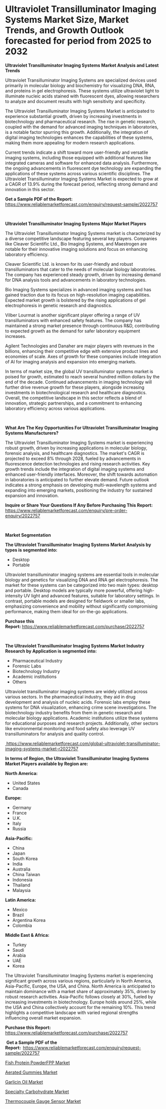 <p><h1>Ultraviolet Transilluminator Imaging Systems Market Size, Market Trends, and Growth Outlook forecasted for period from 2025 to 2032</h1></p><p><strong>Ultraviolet Transilluminator Imaging Systems Market Analysis and Latest Trends</strong></p>
<p><p>Ultraviolet Transilluminator Imaging Systems are specialized devices used primarily in molecular biology and biochemistry for visualizing DNA, RNA, and proteins in gel electrophoresis. These systems utilize ultraviolet light to illuminate nucleic acids stained with fluorescent dyes, allowing researchers to analyze and document results with high sensitivity and specificity. </p><p>The Ultraviolet Transilluminator Imaging Systems Market is anticipated to experience substantial growth, driven by increasing investments in biotechnology and pharmaceutical research. The rise in genetic research, coupled with the demand for advanced imaging techniques in laboratories, is a notable factor spurring this growth. Additionally, the integration of digital imaging technologies enhances the capabilities of these systems, making them more appealing for modern research applications.</p><p>Current trends indicate a shift toward more user-friendly and versatile imaging systems, including those equipped with additional features like integrated cameras and software for enhanced data analysis. Furthermore, the ongoing advancements in fluorescent dye technology are expanding the applications of these systems across various scientific disciplines. The Ultraviolet Transilluminator Imaging Systems Market is expected to grow at a CAGR of 13.9% during the forecast period, reflecting strong demand and innovation in this sector.</p></p>
<p><strong>Get a Sample PDF of the Report:&nbsp;</strong> <a href="https://www.reliablemarketforecast.com/enquiry/request-sample/2022757?utm_campaign=1097&utm_medium=2&utm_source=Github&utm_content=ia&utm_term=29032025&utm_id=ultraviolet-transilluminator-imaging-systems">https://www.reliablemarketforecast.com/enquiry/request-sample/2022757</a></p>
<p>&nbsp;</p>
<p><strong>Ultraviolet Transilluminator Imaging Systems Major Market Players</strong></p>
<p><p>The Ultraviolet Transilluminator Imaging Systems market is characterized by a diverse competitive landscape featuring several key players. Companies like Cleaver Scientific Ltd., Bio Imaging Systems, and Maestrogen are notable for their innovative imaging solutions and focus on enhancing laboratory efficiency.</p><p>Cleaver Scientific Ltd. is known for its user-friendly and robust transilluminators that cater to the needs of molecular biology laboratories. The company has experienced steady growth, driven by increasing demand for DNA analysis tools and advancements in laboratory technologies. </p><p>Bio Imaging Systems specializes in advanced imaging systems and has gained traction due to its focus on high-resolution imaging capabilities. Expected market growth is bolstered by the rising applications of gel electrophoresis in genetic research and diagnostics.</p><p>Vilber Lourmat is another significant player offering a range of UV transilluminators with enhanced safety features. The company has maintained a strong market presence through continuous R&D, contributing to expected growth as the demand for safer laboratory equipment increases.</p><p>Agilent Technologies and Danaher are major players with revenues in the billions, enhancing their competitive edge with extensive product lines and economies of scale. Axes of growth for these companies include integration of AI for imaging analysis and expansion into emerging markets.</p><p>In terms of market size, the global UV transilluminator systems market is poised for growth, estimated to reach several hundred million dollars by the end of the decade. Continued advancements in imaging technology will further drive revenue growth for these players, alongside increasing investments in biotechnological research and healthcare diagnostics. Overall, the competitive landscape in this sector reflects a blend of innovation, strategic partnerships, and a commitment to enhancing laboratory efficiency across various applications.</p></p>
<p>&nbsp;</p>
<p><strong>What Are The Key Opportunities For Ultraviolet Transilluminator Imaging Systems Manufacturers?</strong></p>
<p><p>The Ultraviolet Transilluminator Imaging Systems market is experiencing robust growth, driven by increasing applications in molecular biology, forensic analysis, and healthcare diagnostics. The market's CAGR is projected to exceed 8% through 2028, fueled by advancements in fluorescence detection technologies and rising research activities. Key growth trends include the integration of digital imaging systems and enhanced user-friendly interfaces. Moreover, the shift towards automation in laboratories is anticipated to further elevate demand. Future outlook indicates a strong emphasis on developing multi-wavelength systems and expanding into emerging markets, positioning the industry for sustained expansion and innovation.</p></p>
<p><strong>Inquire or Share Your Questions If Any Before Purchasing This Report:</strong> <a href="https://www.reliablemarketforecast.com/enquiry/pre-order-enquiry/2022757?utm_campaign=1097&utm_medium=2&utm_source=Github&utm_content=ia&utm_term=29032025&utm_id=ultraviolet-transilluminator-imaging-systems">https://www.reliablemarketforecast.com/enquiry/pre-order-enquiry/2022757</a></p>
<p>&nbsp;</p>
<p><strong>Market Segmentation</strong></p>
<p><strong>The Ultraviolet Transilluminator Imaging Systems Market Analysis by types is segmented into:</strong></p>
<p><ul><li>Desktop</li><li>Portable</li></ul></p>
<p><p>Ultraviolet transilluminator imaging systems are essential tools in molecular biology and genetics for visualizing DNA and RNA gel electrophoresis. The market for these systems can be categorized into two main types: desktop and portable. Desktop models are typically more powerful, offering high-intensity UV light and advanced features, suitable for laboratory settings. In contrast, portable models are designed for fieldwork or smaller labs, emphasizing convenience and mobility without significantly compromising performance, making them ideal for on-the-go applications.</p></p>
<p><strong>Purchase this Report:&nbsp;</strong><a href="https://www.reliablemarketforecast.com/purchase/2022757?utm_campaign=1097&utm_medium=2&utm_source=Github&utm_content=ia&utm_term=29032025&utm_id=ultraviolet-transilluminator-imaging-systems">https://www.reliablemarketforecast.com/purchase/2022757</a></p>
<p>&nbsp;</p>
<p><strong>The Ultraviolet Transilluminator Imaging Systems Market Industry Research by Application is segmented into:</strong></p>
<p><ul><li>Pharmaceutical Industry</li><li>Forensic Labs</li><li>Biotechnology Industry</li><li>Academic institutions</li><li>Others</li></ul></p>
<p><p>Ultraviolet transilluminator imaging systems are widely utilized across various sectors. In the pharmaceutical industry, they aid in drug development and analysis of nucleic acids. Forensic labs employ these systems for DNA visualization, enhancing crime scene investigations. The biotechnology industry benefits from them in genetic research and molecular biology applications. Academic institutions utilize these systems for educational purposes and research projects. Additionally, other sectors like environmental monitoring and food safety also leverage UV transilluminators for analysis and quality control.</p></p>
<p><a href="https://www.reliablemarketforecast.com/global-ultraviolet-transilluminator-imaging-systems-market-r2022757?utm_campaign=1097&utm_medium=2&utm_source=Github&utm_content=ia&utm_term=29032025&utm_id=ultraviolet-transilluminator-imaging-systems">&nbsp;https://www.reliablemarketforecast.com/global-ultraviolet-transilluminator-imaging-systems-market-r2022757</a></p>
<p><strong>In terms of Region, the Ultraviolet Transilluminator Imaging Systems Market Players available by Region are:</strong></p>
<p>
    <p> <strong> North America: </strong>
        <ul>
            <li>United States</li>
            <li>Canada</li>
        </ul>
        </p> 
    <p> <strong> Europe: </strong>
        <ul>
            <li>Germany</li>
            <li>France</li>
            <li>U.K.</li>
            <li>Italy</li>
            <li>Russia</li>
        </ul>
        </p> 
    <p> <strong> Asia-Pacific: </strong>
        <ul>
            <li>China</li>
            <li>Japan</li>
            <li>South Korea</li>
            <li>India</li>
            <li>Australia</li>
            <li>China Taiwan</li>
            <li>Indonesia</li>
            <li>Thailand</li>
            <li>Malaysia</li>
        </ul>
        </p> 
    <p> <strong> Latin America: </strong>
        <ul>
            <li>Mexico</li>
            <li>Brazil</li>
            <li>Argentina Korea</li>
            <li>Colombia</li>
        </ul>
        </p> 
    <p> <strong> Middle East & Africa: </strong>
        <ul>
            <li>Turkey</li>
            <li>Saudi</li>
            <li>Arabia</li>
            <li>UAE</li>
            <li>Korea</li>
        </ul>
    </p>
    </p>
<p><p>The Ultraviolet Transilluminator Imaging Systems market is experiencing significant growth across various regions, particularly in North America, Asia-Pacific, Europe, the USA, and China. North America is anticipated to maintain dominance with a market share of approximately 35%, driven by robust research activities. Asia-Pacific follows closely at 30%, fueled by increasing investments in biotechnology. Europe holds around 25%, while the USA and China collectively account for the remaining 10%. This trend highlights a competitive landscape with varied regional strengths influencing overall market expansion.</p></p>
<p><strong>Purchase this Report: </strong><a href="https://www.reliablemarketforecast.com/purchase/2022757?utm_campaign=1097&utm_medium=2&utm_source=Github&utm_content=ia&utm_term=29032025&utm_id=ultraviolet-transilluminator-imaging-systems">https://www.reliablemarketforecast.com/purchase/2022757</a></p>
<p>&nbsp;<strong>Get a Sample PDF of the Report:&nbsp;&nbsp;</strong><a href="https://www.reliablemarketforecast.com/enquiry/request-sample/2022757?utm_campaign=1097&utm_medium=2&utm_source=Github&utm_content=ia&utm_term=29032025&utm_id=ultraviolet-transilluminator-imaging-systems">https://www.reliablemarketforecast.com/enquiry/request-sample/2022757</a></p>
<p><strong></strong></p>
<p><p><a href="https://github.com/giulyankela/Market-Research-Report-List-1/blob/main/fish-protein-powderfpp-market.md?utm_campaign=1097&utm_medium=2&utm_source=Github&utm_content=ia&utm_term=29032025&utm_id=ultraviolet-transilluminator-imaging-systems">Fish Protein PowderFPP Market</a></p><p><a href="https://github.com/theyasnare5w/Market-Research-Report-List-1/blob/main/aerated-gummies-market.md?utm_campaign=1097&utm_medium=2&utm_source=Github&utm_content=ia&utm_term=29032025&utm_id=ultraviolet-transilluminator-imaging-systems">Aerated Gummies Market</a></p><p><a href="https://github.com/aaryaheron0c/Market-Research-Report-List-1/blob/main/garlicin-oil-market.md?utm_campaign=1097&utm_medium=2&utm_source=Github&utm_content=ia&utm_term=29032025&utm_id=ultraviolet-transilluminator-imaging-systems">Garlicin Oil Market</a></p><p><a href="https://github.com/nacarnzina/Market-Research-Report-List-1/blob/main/specialty-carbohydrate-market.md?utm_campaign=1097&utm_medium=2&utm_source=Github&utm_content=ia&utm_term=29032025&utm_id=ultraviolet-transilluminator-imaging-systems">Specialty Carbohydrate Market</a></p><p><a href="https://github.com/seyalshudae7/Market-Research-Report-List-1/blob/main/thermocouple-gauge-sensor-market.md?utm_campaign=1097&utm_medium=2&utm_source=Github&utm_content=ia&utm_term=29032025&utm_id=ultraviolet-transilluminator-imaging-systems">Thermocouple Gauge Sensor Market</a></p></p>